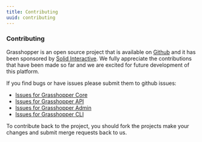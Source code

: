 ```yaml
---
title: Contributing
uuid: contributing
---
```


### Contributing

Grasshopper is an open source project that is available on [Github](https://github.com/Solid-Interactive/grasshopper-core-nodejs) and it has been sponsored by [Solid Interactive](http://www.thinksolid.com). We fully appreciate the contributions that have been made so far and we are excited for future development of this platform.

If you find bugs or have issues please submit them to github issues:

* [Issues for Grasshopper Core](https://github.com/Solid-Interactive/grasshopper-core-nodejs/issues)
* [Issues for Grasshopper API](https://github.com/Solid-Interactive/grasshopper-api-js/issues)
* [Issues for Grasshopper Admin](https://github.com/Solid-Interactive/grasshopper-admin/issues)
* [Issues for Grasshopper CLI](https://github.com/Solid-Interactive/grasshopper-cli/issues)

To contribute back to the project, you should fork the projects make your changes and submit merge requests back to us.
